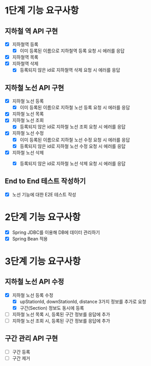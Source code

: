 # 1단계 기능 요구사항
## 지하철 역 API 구현
- [x] 지하철역 등록
    - [x] 이미 등록된 이름으로 지하철역 등록 요청 시 에러를 응답
- [x] 지하철역 목록
- [x] 지하철역 삭제
    - [x] 등록되지 않은 id로 지하철역 삭제 요청 시 에러를 응답

## 지하철 노선 API 구현
- [x] 지하철 노선 등록
    - [x] 이미 등록된 이름으로 지하철 노선 등록 요청 시 에러를 응답
- [x] 지하철 노선 목록
- [x] 지하철 노선 조회
    - [x] 등록되지 않은 id로 지하철 노선 조회 요청 시 에러를 응답
- [X] 지하철 노선 수정
    - [x] 이미 등록된 이름으로 지하철 노선 수정 요청 시 에러를 응답
    - [x] 등록되지 않은 id로 지하철 노선 수정 요청 시 에러를 응답
- [x] 지하철 노선 삭제
    - [x] 등록되지 않은 id로 지하철 노선 삭제 요청 시 에러를 응답


## End to End 테스트 작성하기
- [x] 노선 기능에 대한 E2E 테스트 작성

# 2단계 기능 요구사항
- [x] Spring JDBC를 이용해 DB에 데이터 관리하기
- [x] Spring Bean 적용

# 3단계 기능 요구사항
## 지하철 노선 API 수정
- [x] 지하철 노선 등록 수정
  - [x] upStationId, downStationId, distance 3가지 정보를 추가로 요청
  - [x] 구간(Section) 정보도 동시에 등록
- [ ] 지하철 노선 목록 시, 등록된 구간 정보를 응답에 추가
- [ ] 지하철 노선 조회 시, 등록된 구간 정보를 응답에 추가

## 구간 관리 API 구현
- [ ] 구간 등록 
- [ ] 구간 제거

